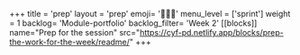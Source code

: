 +++
title = 'prep'
layout = 'prep'
emoji= '🧑🏾‍💻'
menu_level = ['sprint']
weight = 1
backlog= 'Module-portfolio'
backlog_filter= 'Week 2'
[[blocks]]
name="Prep for the session"
src="https://cyf-pd.netlify.app/blocks/prep-the-work-for-the-week/readme/"
+++
